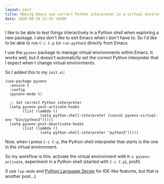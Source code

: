 ```yaml
---
layout: post
title: Making Emacs use correct Python interpreter in a virtual environment
date: 2020-08-26 21:33 +0200
---
```


I like to be able to test things interactively in a Python shell when exploring a new package. I also don't like to exit Emacs when I don't have to. So I'd like to be able to run `C-c C-p` (or `run-python`) directly from Emacs.

I use the `pyvenv` package to manage virtual environments within Emacs. It works well, but it doesn't automaticlly set the correct Python interpreter that I expect when I change virtual environments.

So I added this to my `init.el`:

```elisp
(use-package pyvenv
  :ensure t
  :config
  (pyvenv-mode t)

  ;; Set correct Python interpreter
  (setq pyvenv-post-activate-hooks
        (list (lambda ()
                (setq python-shell-interpreter (concat pyvenv-virtual-env "bin/python3")))))
  (setq pyvenv-post-deactivate-hooks
        (list (lambda ()
                (setq python-shell-interpreter "python3")))))

```

Now, when I press `C-c C-p`, the Python shell interpreter that starts is the one in the virtual environment.

So my workflow is this: activate the virtual environment with `M-x pyvenv-activate`, experiment in a Python shell (started with `C-c C-p`), profit.

(I use `lsp-mode` and [Python Language Server](https://github.com/palantir/python-language-server) for IDE-like features, but that is another post...)
